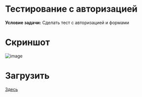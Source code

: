 # Тестирование с авторизацией
<b>Условие задачи:</b> Сделать тест с авторизацией и формами
# Скриншот
<img src="https://github.com/renardein/Auth-Test/blob/master/assets/screenshot.PNG" alt="image" border="0"></img>
# Загрузить
<a href="https://github.com/renardein/Auth-Test/blob/master/assets/release.exe?raw=true">Здесь</a>
